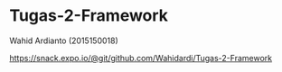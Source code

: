 # Tugas-2-Framework

Wahid Ardianto (2015150018)

https://snack.expo.io/@git/github.com/Wahidardi/Tugas-2-Framework

